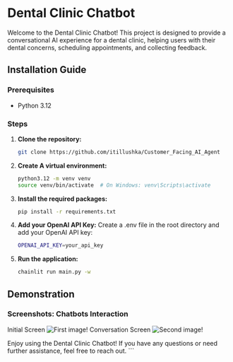 # Dental Clinic Chatbot

Welcome to the Dental Clinic Chatbot! This project is designed to provide a conversational AI experience for a dental clinic, helping users with their dental concerns, scheduling appointments, and collecting feedback.

## Installation Guide

### Prerequisites

- Python 3.12

### Steps

1. **Clone the repository:**
   ```sh
   git clone https://github.com/itillushka/Customer_Facing_AI_Agent

2. **Create A virtual environment:**
    ```sh
    python3.12 -m venv venv
    source venv/bin/activate  # On Windows: venv\Scripts\activate

3. **Install the required packages:**
    ```sh
    pip install -r requirements.txt

4. **Add your OpenAI API Key:**
    Create a .env file in the root directory and add your OpenAI API key:
    ```sh
    OPENAI_API_KEY=your_api_key

5. **Run the application:**
    ```sh
    chainlit run main.py -w

## Demonstration
### Screenshots: Chatbots Interaction
Initial Screen
![First image!](/images/1.png "Initial Screen")
Conversation Screen
![Second image!](/images/2.png "Conversation Screen")

Enjoy using the Dental Clinic Chatbot! If you have any questions or need further assistance, feel free to reach out. ```